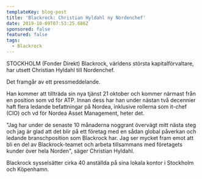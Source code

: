 ```yaml
---
templateKey: blog-post
title: 'Blackrock: Christian Hyldahl ny Nordenchef'
date: 2019-10-09T07:53:25.686Z
sponsored: false
featured: false
tags:
  - Blackrock
---
```

STOCKHOLM (Fonder Direkt) Blackrock, världens största kapitalförvaltare, har utsett Christian Hyldahl till Nordenchef.



Det framgår av ett pressmeddelande.



Han kommer att tillträda sin nya tjänst 21 oktober och kommer närmast från en position som vd för ATP. Innan dess har han under nästan två decennier haft flera ledande befattningar på Nordea, inklusive rollerna som it-chef (CIO) och vd för Nordea Asset Management, heter det.



"Jag har under de senaste 10 månaderna noggrant övervägt mitt nästa steg och jag är glad att det blir på ett företag med en sådan global påverkan och ledande branschposition som Blackrock har. Jag ser mycket fram emot att bli en del av Blackrock-teamet och arbeta tillsammans med företagets kunder över hela Norden", säger Christian Hyldahl.



Blackrock sysselsätter cirka 40 anställda på sina lokala kontor i Stockholm och Köpenhamn.
